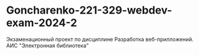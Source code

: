# Goncharenko-221-329-webdev-exam-2024-2
Экзаменационный проект по дисциплине Разработка веб-прилложений. АИС "Электронная библиотека"
